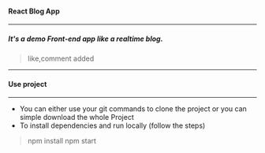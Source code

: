 #### React Blog App

---

##### It's a demo Front-end app like a realtime blog.

> like,comment added

---

#### Use project

---

- You can either use your git commands to clone the project or you can simple download the whole Project
- To install dependencies and run locally (follow the steps)
> npm install
> npm start
